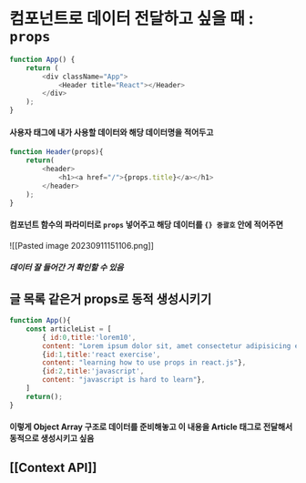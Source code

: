 # 컴포넌트로 데이터 전달하고 싶을 때 : `props`

```javascript
function App() {
	return (
		<div className="App">
			<Header title="React"></Header>
		</div>
	);
}
```
#### 사용자 태그에 내가 사용할 데이터와 해당 데이터명을 적어두고
```js
function Header(props){
	return(
		<header>
			<h1><a href="/">{props.title}</a></h1>
		</header>
	);
}
```
#### 컴포넌트 함수의 파라미터로 `props` 넣어주고 해당 데이터를 `{} 중괄호` 안에 적어주면
![[Pasted image 20230911151106.png]]
##### 데이터 잘 들어간 거 확인할 수 있음


##  글 목록 같은거 props로 동적 생성시키기

```js
function App(){
	const articleList = [
		{ id:0,title:'lorem10',
		content: "Lorem ipsum dolor sit, amet consectetur adipisicing elit. Modi, corrupti."},
		{id:1,title:'react exercise',
		content: "learning how to use props in react.js"},
		{id:2,title:'javascript',
		content: "javascript is hard to learn"},
	]
	return();
}
```
#### 이렇게 Object Array 구조로 데이터를 준비해놓고 이 내용을 Article 태그로 전달해서 동적으로 생성시키고 싶음

## [[Context API]]
